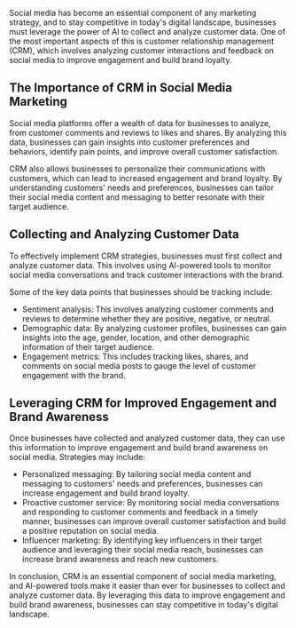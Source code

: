 
Social media has become an essential component of any marketing strategy, and to stay competitive in today's digital landscape, businesses must leverage the power of AI to collect and analyze customer data. One of the most important aspects of this is customer relationship management (CRM), which involves analyzing customer interactions and feedback on social media to improve engagement and build brand loyalty.

The Importance of CRM in Social Media Marketing
-----------------------------------------------

Social media platforms offer a wealth of data for businesses to analyze, from customer comments and reviews to likes and shares. By analyzing this data, businesses can gain insights into customer preferences and behaviors, identify pain points, and improve overall customer satisfaction.

CRM also allows businesses to personalize their communications with customers, which can lead to increased engagement and brand loyalty. By understanding customers' needs and preferences, businesses can tailor their social media content and messaging to better resonate with their target audience.

Collecting and Analyzing Customer Data
--------------------------------------

To effectively implement CRM strategies, businesses must first collect and analyze customer data. This involves using AI-powered tools to monitor social media conversations and track customer interactions with the brand.

Some of the key data points that businesses should be tracking include:

* Sentiment analysis: This involves analyzing customer comments and reviews to determine whether they are positive, negative, or neutral.
* Demographic data: By analyzing customer profiles, businesses can gain insights into the age, gender, location, and other demographic information of their target audience.
* Engagement metrics: This includes tracking likes, shares, and comments on social media posts to gauge the level of customer engagement with the brand.

Leveraging CRM for Improved Engagement and Brand Awareness
----------------------------------------------------------

Once businesses have collected and analyzed customer data, they can use this information to improve engagement and build brand awareness on social media. Strategies may include:

* Personalized messaging: By tailoring social media content and messaging to customers' needs and preferences, businesses can increase engagement and build brand loyalty.
* Proactive customer service: By monitoring social media conversations and responding to customer comments and feedback in a timely manner, businesses can improve overall customer satisfaction and build a positive reputation on social media.
* Influencer marketing: By identifying key influencers in their target audience and leveraging their social media reach, businesses can increase brand awareness and reach new customers.

In conclusion, CRM is an essential component of social media marketing, and AI-powered tools make it easier than ever for businesses to collect and analyze customer data. By leveraging this data to improve engagement and build brand awareness, businesses can stay competitive in today's digital landscape.
